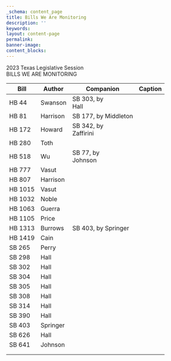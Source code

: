 ```yaml
---
_schema: content_page
title: Bills We Are Monitoring
description: ''
keywords:
layout: content-page
permalink:
banner-image:
content_blocks:
---
```

​​​​​​2023 Texas Legislative Session<br>BILLS WE ARE MONITORING

| **Bill** | **Author** | **Companion** | **Caption** |
| --- | --- | --- | --- |
| HB 44 | Swanson | SB 303, by<br>Hall | |
| HB 81 | Harrison | SB 177, by Middleton | |
| HB 172 | Howard | SB 342, by<br>Zaffirini | |
| HB 280 | Toth |  | |
| HB 518 | Wu | SB 77, by<br>Johnson | |
| HB 777 | Vasut |  | |
| HB 807 | Harrison |  | |
| HB 1015 | Vasut |  | |
| HB 1032 | Noble |  | |
| HB 1063 | Guerra |  | |
| HB 1105 | Price |  | |
| HB 1313 | Burrows | SB 403, by Springer | |
| HB 1419 | Cain |  | |
| SB 265 | Perry |  | |
| SB 298 | Hall |  | |
| SB 302 | Hall |  | |
| SB 304 | Hall |  | |
| SB 305 | Hall |  | |
| SB 308 | Hall |  | |
| SB 314 | Hall |  | |
| SB 390 | Hall |  | |
| SB 403 | Springer |  | |
| SB 626 | Hall |  | |
| SB 641 | Johnson |  | |
|  |  |  | |
|  |  |  | |

&nbsp;